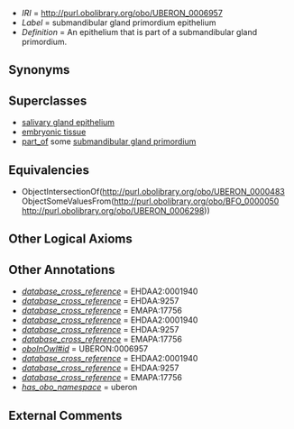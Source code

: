  * *IRI* = http://purl.obolibrary.org/obo/UBERON_0006957
 * *Label* = submandibular gland primordium epithelium
 * *Definition* = An epithelium that is part of a submandibular gland primordium.

## Synonyms


## Superclasses

 * [salivary gland epithelium](../../UBERON/09/UBERON_0004809.md)
 * [embryonic tissue](../../UBERON/91/UBERON_0005291.md)
 * [part_of](../../BFO/50/BFO_0000050.md) some [submandibular gland primordium](../../UBERON/98/UBERON_0006298.md)

## Equivalencies

 * ObjectIntersectionOf(<http://purl.obolibrary.org/obo/UBERON_0000483> ObjectSomeValuesFrom(<http://purl.obolibrary.org/obo/BFO_0000050> <http://purl.obolibrary.org/obo/UBERON_0006298>))

## Other Logical Axioms


## Other Annotations

 * *[database_cross_reference](../../ef/oboInOwl#hasDbXref.md)* = EHDAA2:0001940
 * *[database_cross_reference](../../ef/oboInOwl#hasDbXref.md)* = EHDAA:9257
 * *[database_cross_reference](../../ef/oboInOwl#hasDbXref.md)* = EMAPA:17756
 * *[database_cross_reference](../../ef/oboInOwl#hasDbXref.md)* = EHDAA2:0001940
 * *[database_cross_reference](../../ef/oboInOwl#hasDbXref.md)* = EHDAA:9257
 * *[database_cross_reference](../../ef/oboInOwl#hasDbXref.md)* = EMAPA:17756
 * *[oboInOwl#id](../../id/oboInOwl#id.md)* = UBERON:0006957
 * *[database_cross_reference](../../ef/oboInOwl#hasDbXref.md)* = EHDAA2:0001940
 * *[database_cross_reference](../../ef/oboInOwl#hasDbXref.md)* = EHDAA:9257
 * *[database_cross_reference](../../ef/oboInOwl#hasDbXref.md)* = EMAPA:17756
 * *[has_obo_namespace](../../ce/oboInOwl#hasOBONamespace.md)* = uberon

## External Comments

